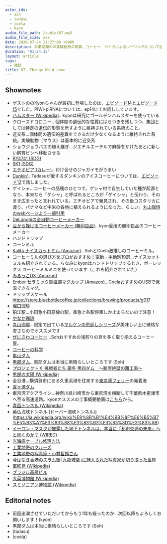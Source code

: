 ```yaml
---
actor_ids:
  - soh
  - tadasu
  - coela
  - kyon
audio_file_path: /audio/67.mp3
audio_file_size: xxx
date: 2020-07-24 21:27:00 +0900
description: 自粛期間中の実験動物の飼育、コーヒー、バイクによるツーリングについて話しました。
duration: "01:24:35"
layout: article
tags:
  - 雑談
title: 67. Things We'd Love
---
```


## Shownotes
- ゲストののKyonちゃんが最初に登場したのは、[エピソード14](https://researchat.fm/episode/14)と[エピソード15](https://researchat.fm/episode/15)でした。PIWI-piRNAについては、ep14にてお話ししています。
- [ハムスター (Wikipedia)](https://ja.wikipedia.org/wiki/%E3%83%8F%E3%83%A0%E3%82%B9%E3%82%BF%E3%83%BC)...kyonは研究にゴールデンハムスターを使っている
- クローズドコロニー...個体間の遺伝的な性質にばらつきを残しつつ、集団としては特定の遺伝的形質を示すように維持されている系統のこと。
- 近交系...個体間の遺伝的差異をできるだけ少なくなるように維持された系統。実験動物（マウス）は基本的に近交系
- ショウジョウバエの植え継ぎ...ジエチルエーテルで麻酔をかけたあとに新しい飼育ビンへ移動させる
- [BY4741 (SDG)](https://www.yeastgenome.org/strain/by4741)
- [SK1 (SDG)](https://www.yeastgenome.org/strain/S000204513)
- [エチオピア (カレー)](https://tabelog.com/tokyo/A1310/A131003/13000638/)...付け合せのジャガイモがうまい
- [Dunkin']()...Tadasuが愛するダンキンのアイスコーヒーについては、[エピソード12](https://researchat.fm/episode/12)で話しました。
- ゲイシャ...コーヒーの品種のひとつで、ゲシャ村で自生していた種が起源となり、本来なら「ゲシャ」と呼ばれるところが「ゲイシャ」と伝わり、そのまま広まったと言われている。エチオピアで発見され、その後コスタリカに渡り、パナマなど中米の各地に植えられるようになった、らしい。[丸山珈琲のwebページより一部引用](https://www.gnavi.co.jp/dressing/article/22245/)
- [DeLonghiの全自動コーヒーメーカー](https://www.shop-casa-delonghi.com/SHOP/1012401/1012402/list.html)
- [豆から挽けるコーヒーメーカー (無印良品)](https://www.muji.com/jp/ja/store/cmdty/detail/4549738398165)...kyon愛用の無印良品のコーヒーメーカー
- ハンドドリップ
- コーンミル
- [Kalita ナイスカットミル (Amazon)](https://www.amazon.co.jp/dp/B000NJDT9M/ref=cm_sw_r_tw_dp_x_N2QjFbPHKF4JG)...SohとCoela激推しのコーヒーミル。
- [コーヒーミルの選び方をプロがおすすめ！電動・手動別19選](https://www.roomie.jp/2019/11/561295/#type)...ナイスカットミルも紹介されている。ちなみにkyonはハンドドリップするとき、ポーレックス コーヒーミルミニを使っています（これも紹介されていた）
- [みるっこDX (Amazon)](https://www.amazon.co.jp/%E3%83%95%E3%82%B8%E3%83%AD%E3%83%BC%E3%83%A4%E3%83%AB-%E5%B0%8F%E5%9E%8B%E9%AB%98%E6%80%A7%E8%83%BD%E3%83%9F%E3%83%AB-%E3%81%BF%E3%82%8B%E3%81%A3%E3%81%93DX-%E3%80%90%E3%82%B9%E3%82%BF%E3%83%B3%E3%83%80%E3%83%BC%E3%83%89%E3%80%91-R-220/dp/B000TIOY1O)
- [Ember セラミック製温調マグカップ (Amazon)](https://www.amazon.co.jp/Ember-CM17-%E3%82%BB%E3%83%A9%E3%83%9F%E3%83%83%E3%82%AF-%E3%83%9E%E3%82%B0/dp/B0773WG6NK)...CoelaおすすめのUSBで保温できるマグ。
- ドリップスケール　https://store.bluebottlecoffee.jp/collections/brewing/products/g017
- [堀口珈琲](https://www.kohikobo.co.jp/)
- 狛江駅...小田急小田原線の駅。準急と各駅停車しか止まらないので注意！
- [やなか珈琲](https://www.yanaka-coffeeten.com/)
- [丸山珈琲](https://www.maruyamacoffee.com/)...限定で出ている[マルケンの恩返しシリーズ](https://www.maruyamacoffee.com/ec/feature/1912)が美味しい上に破格な安さなのでオススメです
- [ぜにさわコーヒー](https://zenisawa.ocnk.net/)...Sohおすすめの浅煎りの豆を多く取り揃えるコーヒー屋。
- [コーヒーの科学](https://www.amazon.co.jp/dp/B01C3P4G8G/ref=cm_sw_r_tw_dp_x_q0EjFbKNST2PZ)
- [亀山ダム](http://www.city-kimitsu.jp/kanko/spot/sizen/dam-kameyama.html)
- [黒部ダム](https://www.kurobe-dam.com/)...黒部ダムは本当に素晴らしいところです (Soh)
- [プロジェクトＸ 挑戦者たち 厳冬 黒四ダム　～断崖絶壁の難工事～](https://www.nhk.or.jp/archives/teachers-l/list/id2019081/)
- [黒部の太陽 (Wikipedia)](https://ja.wikipedia.org/wiki/%E9%BB%92%E9%83%A8%E3%81%AE%E5%A4%AA%E9%99%BD)
- 金谷港...横須賀市にある久里浜港を往来する[東京湾フェリー](https://www.tokyowanferry.com/theme34.html)の発着港
- [宮ヶ瀬ダム](https://www.miyagase.or.jp/)
- 東京湾アクアライン...神奈川県川崎市から東京湾を横断して千葉県木更津市へ至る高速道路。kyonオススメの工事概要動画は[こちら](https://www.youtube.com/watch?v=OsX944VXVxs)から。
- [青函トンネル (Wikipedia)](https://ja.wikipedia.org/wiki/%E9%9D%92%E5%87%BD%E3%83%88%E3%83%B3%E3%83%8D%E3%83%AB)
- 英仏海峡トンネル (ドーバー海峡トンネル)](https://ja.wikipedia.org/wiki/%E8%8B%B1%E4%BB%8F%E6%B5%B7%E5%B3%A1%E3%83%88%E3%83%B3%E3%83%8D%E3%83%AB)
- [イーロン・マスクが披露した地下トンネルは、本当に「都市交通の未来」へと続くのか？ (WIRED)](https://wired.jp/2018/12/23/elon-musk-boring-company-car-flinging-tunnel/)
- [光海底ケーブル修理方法](http://www.k-kcs.co.jp/solutionRepairingMethod.html)
- [工業地帯のクルーズ](https://www.yokohama-cruising.jp/index.php?act=cruise&do=course_calendar&ship_id=004&course_id=00003)
- [工業地帯の写真家・小林哲朗さん](https://mainichi.jp/articles/20180226/ddl/k27/040/220000c)
- [今はなき香港のスラム街｢九龍城砦｣に魅入られた写真家が切り取った世界](https://www.businessinsider.jp/post-1652)
- [軍艦島 (Wikipedia)](https://ja.wikipedia.org/wiki/%E7%AB%AF%E5%B3%B6_(%E9%95%B7%E5%B4%8E%E7%9C%8C))
- [ブラジル高層ビル](https://news.nicovideo.jp/watch/nw3511381)
- [大英博物館 (Wikipedia)](https://ja.wikipedia.org/wiki/%E5%A4%A7%E8%8B%B1%E5%8D%9A%E7%89%A9%E9%A4%A8)
- [スミソニアン博物館 (Wikipedia)](https://ja.wikipedia.org/wiki/%E3%82%B9%E3%83%9F%E3%82%BD%E3%83%8B%E3%82%A2%E3%83%B3%E5%8D%9A%E7%89%A9%E9%A4%A8)

## Editorial notes
- 前回出演させていただいてからもう1年も経ったのか…次回以降もよろしくお願いします！(kyon)
- 黒部ダムは本当に素晴らしいところです (Soh)
- (tadasu)
- (coela)

